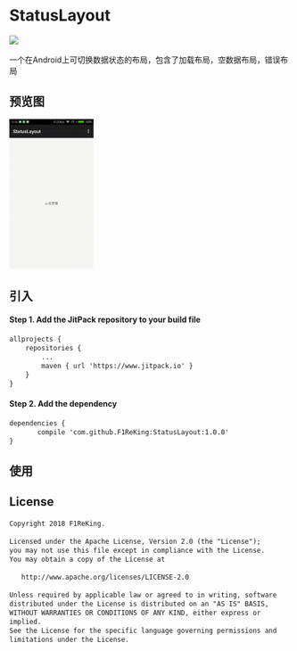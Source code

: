 # StatusLayout
[![](https://www.jitpack.io/v/F1ReKing/StatusLayout.svg)](https://www.jitpack.io/#F1ReKing/StatusLayout)

一个在Android上可切换数据状态的布局，包含了加载布局，空数据布局，错误布局

## 预览图
<a href="res/statusLayout.gif"><img src="res/statusLayout.gif" width="30%"/></a>


## 引入

#### Step 1. Add the JitPack repository to your build file

```
allprojects {
	repositories {
		...
		maven { url 'https://www.jitpack.io' }
	}
}
```

#### Step 2. Add the dependency
```
dependencies {
       compile 'com.github.F1ReKing:StatusLayout:1.0.0'
}
```

## 使用


## License

```
Copyright 2018 F1ReKing. 

Licensed under the Apache License, Version 2.0 (the "License");
you may not use this file except in compliance with the License.
You may obtain a copy of the License at

   http://www.apache.org/licenses/LICENSE-2.0

Unless required by applicable law or agreed to in writing, software
distributed under the License is distributed on an "AS IS" BASIS,
WITHOUT WARRANTIES OR CONDITIONS OF ANY KIND, either express or implied.
See the License for the specific language governing permissions and
limitations under the License.
```

